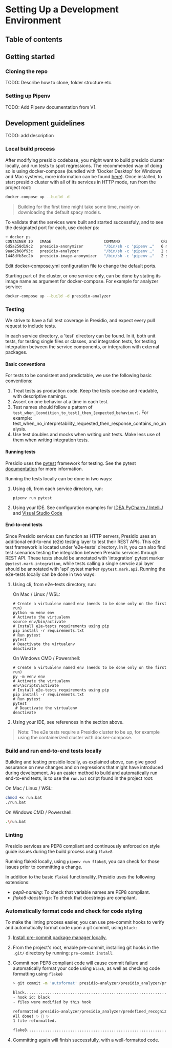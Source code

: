# Setting Up a Development Environment

## Table of contents

## Getting started

### Cloning the repo

TODO: Describe how to clone, folder structure etc.

### Setting up Pipenv

TODO: Add Pipenv documentation from V1.

## Development guidelines

TODO: add description

### Local build process

After modifying presidio codebase, you might want to build presidio cluster locally, and run tests to spot regressions. 
 The recommended way of doing so is using docker-compose (bundled with 'Docker Desktop' for Windows and Mac systems, 
 more information can be found [here](https://docs.docker.com/compose/install/)).
 Once installed, to start presidio cluster with all of its services in HTTP mode, run from the project root:
```bash
docker-compose up --build -d
```
> Building for the first time might take some time, mainly on downloading the default spacy models.  

To validate that the services were built and started successfuly, and to see the designated port for each, 
use docker ps:

```bash
➜ docker ps
CONTAINER ID   IMAGE                       COMMAND                  CREATED         STATUS         PORTS                    NAMES
6d5a258d19c2   presidio-anonymizer         "/bin/sh -c 'pipenv …"   6 minutes ago   Up 6 minutes   0.0.0.0:5001->5001/tcp   presidio_presidio-anonymizer_1
9aad2b68f93c   presidio-analyzer           "/bin/sh -c 'pipenv …"   2 days ago      Up 6 minutes   0.0.0.0:5002->5001/tcp   presidio_presidio-analyzer_1
1448dfb3ec2b   presidio-image-anonymizer   "/bin/sh -c 'pipenv …"   2 seconds ago   Up 2 seconds   0.0.0.0:5003->5001/tcp   presidio_presidio-image-anonymizer_1
```
Edit docker-compose.yml configuration file to change the default ports.
 
 Starting part of the cluster, or one service only, can be done by stating its image name as argument for docker-compose. 
 For example for analyzer service:
 ```bash
 docker-compose up --build -d presidio-analyzer
 ```
### Testing

We strive to have a full test coverage in Presidio, and expect every pull request to
 include tests. 
 
 In each service directory, a 'test' directory can be found. In it, both unit tests,
  for testing single files or classes, and integration tests, for testing integration
   between the service components, or integration with external packages. 
   
#### Basic conventions

For tests to be consistent and predictable, we use the following basic conventions:

 1. Treat tests as production code. Keep the tests concise and readable, with descriptive namings. 
 2. Assert on one behavior at a time in each test.
 3. Test names should follow a pattern of `test_when_[condition_to_test]_then_[expected_behaviour]`.
 For example: test_when_no_interpretability_requested_then_response_contains_no_analysis.
 4. Use test doubles and mocks when writing unit tests. Make less use of them when writing integration tests.

#### Running tests

Presidio uses the [pytest](http://doc.pytest.org/) framework for testing. 
See the pytest [documentation](https://docs.pytest.org/en/latest/contents.html) for more information.

Running the tests locally can be done in two ways:
1. Using cli, from each service directory, run:
    ```shell
   pipenv run pytest
   ```
2. Using your IDE. See configuration examples for [IDEA PyCharm / IntelliJ](https://www.jetbrains.com/help/pycharm/creating-run-debug-configuration-for-tests.html)
    and [Visual Studio Code](https://code.visualstudio.com/docs/python/testing)

#### End-to-end tests

Since Presidio services can function as HTTP servers, Presidio uses an additional
 end-to-end (e2e) testing layer to test their REST APIs.
This e2e test framework is located under 'e2e-tests' directory.
In it, you can also find test scenarios testing the integration between Presidio services through REST API. 
These tests should be annotated with 'integration' pytest marker `@pytest.mark.integration`, while 
tests calling a single servcie api layer should be annotated with 'api' pytest marker `@pytest.mark.api`.
 Running the e2e-tests locally can be done in two ways:
 1. Using cli, from e2e-tests directory, run:

     On Mac / Linux / WSL:
      ```shell
     # Create a virtualenv named env (needs to be done only on the first run)
     python -m venv env
     # Activate the virtualenv
     source env/bin/activate
     # Install e2e-tests requirements using pip
     pip install -r requirements.txt
     # Run pytest
     pytest
      # Deactivate the virtualenv
     deactivate
     ```

    On Windows CMD / Powershell:
    ```shell
    # Create a virtualenv named env (needs to be done only on the first run)
    py -m venv env
    # Activate the virtualenv
    env\Scripts\activate
    # Install e2e-tests requirements using pip
    pip install -r requirements.txt
    # Run pytest
    pytest
     # Deactivate the virtualenv
    deactivate
    ```
 2. Using your IDE, see references in the section above.
  
> Note: The e2e tests require a Presidio cluster to be up, for example using the 
containerized cluster with docker-compose.

### Build and run end-to-end tests locally 

Building and testing presidio locally, as explained above, can give good assurance on new changes and on regressions 
that might have introduced during development. 
As an easier method to build and automatically run end-to-end tests, is to use the `run.bat` script found in the project root:

On Mac / Linux / WSL:
 ```bash
 chmod +x run.bat
 ./run.bat
 ```


On Windows CMD / Powershell:
 ```bash
 .\run.bat
 ```
### Linting

Presidio services are PEP8 compliant and continuously enforced on style guide issues during the build process using `flake8`.

Running flake8 locally, using `pipenv run flake8`, you can check for those issues prior to committing a change.

In addition to the basic `flake8` functionality, Presidio uses the following extensions:

- *pep8-naming*: To check that variable names are PEP8 compliant.
- *flake8-docstrings*: To check that docstrings are compliant.

### Automatically format code and check for code styling

To make the linting process easier, you can use pre-commit hooks to verify and automatically format code upon a git commit, using `black`:

1. [Install pre-commit package manager locally.](https://pre-commit.com/#install)

2. From the project's root, enable pre-commit, installing git hooks in the `.git/` directory by running: `pre-commit install`.

3. Commit non PEP8 compliant code will cause commit failure and automatically format your code using `black`, as well as checking code formatting using `flake8`

    ```sh
   > git commit -m 'autoformat' presidio-analyzer/presidio_analyzer/predefined_recognizers/us_ssn_recognizer.py
   
    black....................................................................Failed
    - hook id: black
    - files were modified by this hook
    
    reformatted presidio-analyzer/presidio_analyzer/predefined_recognizers/us_ssn_recognizer.py
    All done! ✨ 🍰 ✨
    1 file reformatted.
    
    flake8...................................................................Passed

    ```

4. Committing again will finish successfully, with a well-formatted code.
